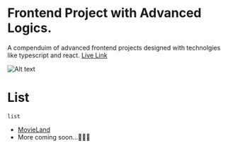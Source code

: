 # Frontend Project with Advanced Logics.

A compenduim of advanced frontend projects designed with technolgies like typescript and react.
[Live Link](https://frontend-projects-with-advanced-logics.vercel.app/)

![Alt text](/movie-land/img/screen.png?raw=true)

# List

```
list
```

- [MovieLand](https://frontend-projects-with-advanced-logics.vercel.app/)
- More coming soon...
